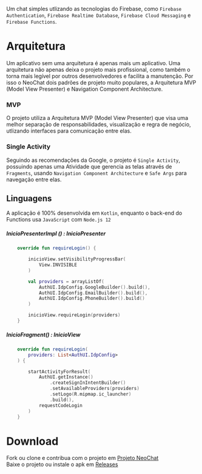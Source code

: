 Um chat simples utlizando as tecnologias do Firebase, como `Firebase Authentication`, `Firebase Realtime Database`, `Firebase Cloud Messaging` e `Firebase Functions`.

# Arquitetura

Um aplicativo sem uma arquitetura é apenas mais um aplicativo. Uma arquitetura não apenas deixa o projeto mais profissional, como também o torna mais legível por outros desenvolvedores e facilita a manutenção. Por isso o NeoChat dois padrões de projeto muito populares, a Arquitetura MVP (Model View Presenter) e Navigation Component Architecture. 

### MVP

O projeto utiliza a Arquitetura MVP (Model View Presenter) que visa uma melhor separação de responsabilidades, visualização e regra de negócio, utlizando interfaces para comunicação entre elas.

### Single Activity

Seguindo as recomendações da Google, o projeto é `Single Activity`, possuindo apenas uma Atividade que gerencia as telas através de `Fragments`, usando `Navigation Component Architecture` e `Safe Args` para navegação entre elas.

## Linguagens

A aplicação é 100% desenvolvida em `Kotlin`, enquanto o back-end do Functions usa `JavaScript` com `Node.js 12`

##### InicioPresenterImpl () : InicioPresenter
```kotlin
    override fun requireLogin() {

        inicioView.setVisibilityProgressBar(
            View.INVISIBLE
        )

        val providers = arrayListOf(
            AuthUI.IdpConfig.GoogleBuilder().build(),
            AuthUI.IdpConfig.EmailBuilder().build(),
            AuthUI.IdpConfig.PhoneBuilder().build()
        )

        inicioView.requireLogin(providers)
    }
```
##### InicioFragment() : InicioView
```kotlin
    override fun requireLogin(
        providers: List<AuthUI.IdpConfig>
    ) {

        startActivityForResult(
            AuthUI.getInstance()
                .createSignInIntentBuilder()
                .setAvailableProviders(providers)
                .setLogo(R.mipmap.ic_launcher)
                .build(),
            requestCodeLogin
        )
    }
```

# Download

Fork ou clone e contribua com o projeto em [Projeto NeoChat](https://github.com/Irineu333/NeoChat)
<br/>Baixe o projeto ou instale o apk em [Releases](https://github.com/Irineu333/NeoChat/releases)
